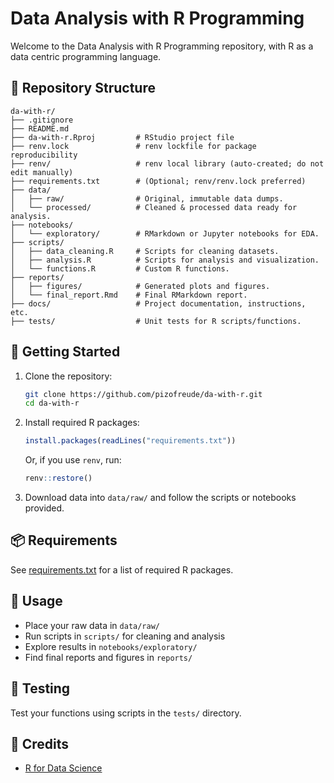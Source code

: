 # Data Analysis with R Programming

Welcome to the Data Analysis with R Programming repository, with R as a data centric programming language.

## 📁 Repository Structure

```
da-with-r/
├── .gitignore
├── README.md
├── da-with-r.Rproj         # RStudio project file
├── renv.lock               # renv lockfile for package reproducibility
├── renv/                   # renv local library (auto-created; do not edit manually)
├── requirements.txt        # (Optional; renv/renv.lock preferred)
├── data/
│   ├── raw/                # Original, immutable data dumps.
│   └── processed/          # Cleaned & processed data ready for analysis.
├── notebooks/
│   └── exploratory/        # RMarkdown or Jupyter notebooks for EDA.
├── scripts/
│   ├── data_cleaning.R     # Scripts for cleaning datasets.
│   ├── analysis.R          # Scripts for analysis and visualization.
│   └── functions.R         # Custom R functions.
├── reports/
│   ├── figures/            # Generated plots and figures.
│   └── final_report.Rmd    # Final RMarkdown report.
├── docs/                   # Project documentation, instructions, etc.
├── tests/                  # Unit tests for R scripts/functions.
```

## 🚀 Getting Started

1. Clone the repository:
    ```sh
    git clone https://github.com/pizofreude/da-with-r.git
    cd da-with-r
    ```

2. Install required R packages:
    ```r
    install.packages(readLines("requirements.txt"))
    ```

   Or, if you use `renv`, run:
    ```r
    renv::restore()
    ```

3. Download data into `data/raw/` and follow the scripts or notebooks provided.

## 📦 Requirements

See [requirements.txt](./requirements.txt) for a list of required R packages.

## 📝 Usage

- Place your raw data in `data/raw/`
- Run scripts in `scripts/` for cleaning and analysis
- Explore results in `notebooks/exploratory/`
- Find final reports and figures in `reports/`

## 🧪 Testing

Test your functions using scripts in the `tests/` directory.

## 🙌 Credits

- [R for Data Science](https://r4ds.hadley.nz/preface-2e.html)
